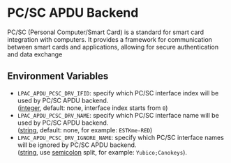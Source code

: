 # PC/SC APDU Backend

PC/SC (Personal Computer/Smart Card) is a standard for smart card integration with computers.
It provides a framework for communication between smart cards and applications, allowing for secure authentication and
data exchange

## Environment Variables

- `LPAC_APDU_PCSC_DRV_IFID`: specify which PC/SC interface index will be used by PC/SC APDU backend. \
  ([integer](types.md#integer-type), default: none, interface index starts from `0`)
- `LPAC_APDU_PCSC_DRV_NAME`: specify which PC/SC interface name will be used by PC/SC APDU backend. \
  ([string](types.md#string-type), default: none, for example: `ESTKme-RED`)
- `LPAC_APDU_PCSC_DRV_IGNORE_NAME`: specify which PC/SC interface names will be ignored by PC/SC APDU backend. \
  ([string](types.md#string-type), use [semicolon] split, for example: `Yubico;Canokeys`).

[semicolon]: https://en.wikipedia.org/wiki/Semicolon
